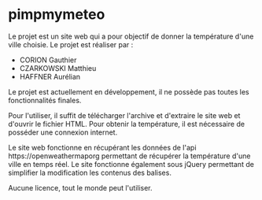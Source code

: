 # pimpmymeteo
Le projet est un site web qui a pour objectif de donner la température d'une ville choisie.
Le projet est réaliser par : 
- CORION Gauthier
- CZARKOWSKI Matthieu
- HAFFNER Aurélian

Le projet est actuellement en développement, il ne possède pas toutes les fonctionnalités finales.

Pour l'utiliser, il suffit de télécharger l'archive et d'extraire le site web et d'ouvrir le fichier HTML.
Pour obtenir la température, il est nécessaire de posséder une connexion internet.

Le site web fonctionne en récupérant les données de l'api https://openweathermaporg permettant de récupérer la température d'une ville en temps réel.
Le site fonctionne également sous jQuery permettant de simplifier la modification les contenus des balises.

Aucune licence, tout le monde peut l'utiliser.
